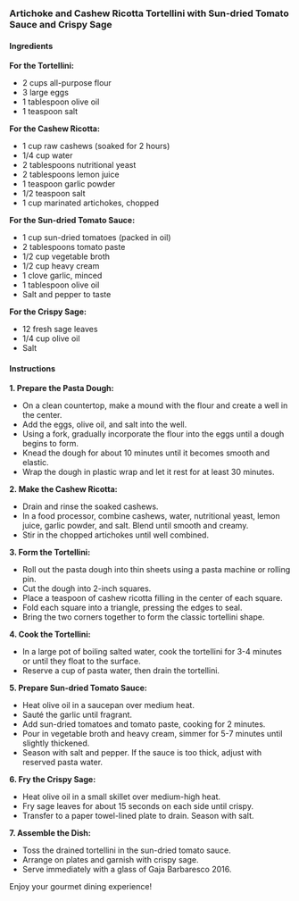 ### Artichoke and Cashew Ricotta Tortellini with Sun-dried Tomato Sauce and Crispy Sage

#### Ingredients

**For the Tortellini:**
- 2 cups all-purpose flour
- 3 large eggs
- 1 tablespoon olive oil
- 1 teaspoon salt

**For the Cashew Ricotta:**
- 1 cup raw cashews (soaked for 2 hours)
- 1/4 cup water
- 2 tablespoons nutritional yeast
- 2 tablespoons lemon juice
- 1 teaspoon garlic powder
- 1/2 teaspoon salt
- 1 cup marinated artichokes, chopped

**For the Sun-dried Tomato Sauce:**
- 1 cup sun-dried tomatoes (packed in oil)
- 2 tablespoons tomato paste
- 1/2 cup vegetable broth
- 1/2 cup heavy cream
- 1 clove garlic, minced
- 1 tablespoon olive oil
- Salt and pepper to taste

**For the Crispy Sage:**
- 12 fresh sage leaves
- 1/4 cup olive oil
- Salt

#### Instructions

**1. Prepare the Pasta Dough:**
- On a clean countertop, make a mound with the flour and create a well in the center.
- Add the eggs, olive oil, and salt into the well.
- Using a fork, gradually incorporate the flour into the eggs until a dough begins to form.
- Knead the dough for about 10 minutes until it becomes smooth and elastic.
- Wrap the dough in plastic wrap and let it rest for at least 30 minutes.

**2. Make the Cashew Ricotta:**
- Drain and rinse the soaked cashews.
- In a food processor, combine cashews, water, nutritional yeast, lemon juice, garlic powder, and salt. Blend until smooth and creamy.
- Stir in the chopped artichokes until well combined.

**3. Form the Tortellini:**
- Roll out the pasta dough into thin sheets using a pasta machine or rolling pin.
- Cut the dough into 2-inch squares.
- Place a teaspoon of cashew ricotta filling in the center of each square.
- Fold each square into a triangle, pressing the edges to seal.
- Bring the two corners together to form the classic tortellini shape.

**4. Cook the Tortellini:**
- In a large pot of boiling salted water, cook the tortellini for 3-4 minutes or until they float to the surface.
- Reserve a cup of pasta water, then drain the tortellini.

**5. Prepare Sun-dried Tomato Sauce:**
- Heat olive oil in a saucepan over medium heat.
- Sauté the garlic until fragrant.
- Add sun-dried tomatoes and tomato paste, cooking for 2 minutes.
- Pour in vegetable broth and heavy cream, simmer for 5-7 minutes until slightly thickened.
- Season with salt and pepper. If the sauce is too thick, adjust with reserved pasta water.

**6. Fry the Crispy Sage:**
- Heat olive oil in a small skillet over medium-high heat.
- Fry sage leaves for about 15 seconds on each side until crispy.
- Transfer to a paper towel-lined plate to drain. Season with salt.

**7. Assemble the Dish:**
- Toss the drained tortellini in the sun-dried tomato sauce.
- Arrange on plates and garnish with crispy sage.
- Serve immediately with a glass of Gaja Barbaresco 2016.

Enjoy your gourmet dining experience!